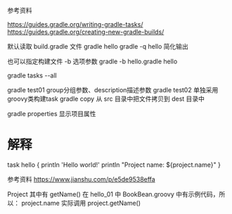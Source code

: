 参考资料

https://guides.gradle.org/writing-gradle-tasks/
https://guides.gradle.org/creating-new-gradle-builds/

默认读取 build.gradle 文件
gradle hello
gradle -q hello  简化输出

也可以指定构建文件 -b 选项参数
gradle -b hello.gradle hello

gradle tasks --all

gradle test01   group分组参数、description描述参数
gradle test02   单独采用groovy类构建task
gradle copy     从 src 目录中把文件拷贝到 dest 目录中

gradle properties 显示项目属性

解释
===

task hello {
    println 'Hello world!'
    println "Project name: ${project.name}"
}

参考资料 https://www.jianshu.com/p/e5de9538effa

Project 其中有 getName()
在 hello_01 中 BookBean.groovy 中有示例代码，所以：
project.name 实际调用 project.getName()